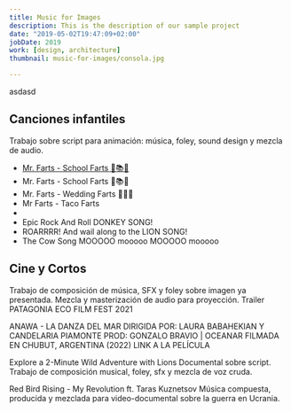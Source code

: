 ```yaml
---
title: Music for Images
description: This is the description of our sample project
date: "2019-05-02T19:47:09+02:00"
jobDate: 2019
work: [design, architecture]
thumbnail: music-for-images/consola.jpg

---
```


asdasd

<!--more-->

<h2>Canciones infantiles</h2>
Trabajo sobre script para animación: música, foley, sound design y mezcla de audio.
<ul>
<li><a href="https://www.youtube.com/watch?v=hWXP0kvA3CA">Mr. Farts - School Farts 🚌📚💩</a></li>
<li>Mr. Farts - School Farts 🚌📚💩</li>
<li>Mr. Farts - Wedding Farts 💍🍰💩</li>
<li>Mr Farts - Taco Farts</li>
<li></li>
<li>Epic Rock And Roll DONKEY SONG!</li>
<li>ROARRRR! And wail along to the LION SONG!</li>
<li>The Cow Song MOOOOO mooooo MOOOOO mooooo</li>
</ul>


<h2>Cine y Cortos</h2>
Trabajo de composición de música, SFX y foley sobre imagen ya presentada. Mezcla y masterización de audio para proyección.
Trailer PATAGONIA ECO FILM FEST 2021

ANAWA - LA DANZA DEL MAR 
DIRIGIDA POR: LAURA BABAHEKIAN Y CANDELARIA PIAMONTE
PROD: GONZALO BRAVIO | OCEANAR
FILMADA EN CHUBUT, ARGENTINA (2022)
LINK A LA PELÍCULA

Explore a 2-Minute Wild Adventure with Lions
Documental sobre script. Trabajo de composición musical, foley, sfx y mezcla de voz cruda. 

Red Bird Rising - My Revolution ft. Taras Kuznetsov
Música compuesta, producida y mezclada para video-documental sobre la guerra en Ucrania. 
